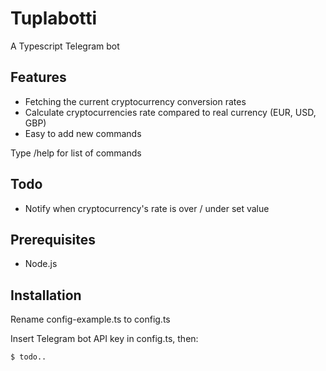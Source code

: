 # Tuplabotti

A Typescript Telegram bot

## Features

* Fetching the current cryptocurrency conversion rates
* Calculate cryptocurrencies rate compared to real currency (EUR, USD, GBP)
* Easy to add new commands

Type /help for list of commands

## Todo

* Notify when cryptocurrency's rate is over / under set value

## Prerequisites

* Node.js

## Installation

Rename config-example.ts to config.ts

Insert Telegram bot API key in config.ts, then:

    $ todo..
